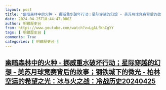 ```yaml
---
layout: post
title: "幽暗森林中的火种 - 挪威重水破坏行动；星际穿越的幻想 - 美苏月球竞赛背后的故事；钢铁城下的微光 - 柏林空运的希望之光：冰与火之战：冷战历史20240425"
date: 2024-04-25T18:44:47.000Z
author: 明鏡歷史台
from: https://www.youtube.com/watch?v=LgALfkhCgYY
tags: [ 明鏡歷史台 ]
comments: True
categories: [ 明鏡歷史台 ]
---
```

<!--1714070687000-->
[幽暗森林中的火种 - 挪威重水破坏行动；星际穿越的幻想 - 美苏月球竞赛背后的故事；钢铁城下的微光 - 柏林空运的希望之光：冰与火之战：冷战历史20240425](https://www.youtube.com/watch?v=LgALfkhCgYY)
------

<div>

</div>
